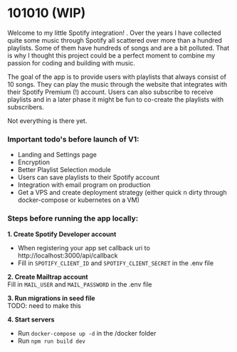 # 101010 (WIP)
Welcome to my little Spotify integration! . 
Over the years I have collected quite some music through Spotify all scattered over more than a hundred playlists.
Some of them have hundreds of songs and are a bit polluted. 
That is why I thought this project could be a perfect moment to combine my passion for coding and building with music. 

The goal of the app is to provide users with playlists that always consist of 10 songs. 
They can play the music through the website that integrates with their Spotify Premium (!) account. 
Users can also subscribe to receive playlists and in a later phase it might be fun to co-create the playlists with subscribers. 

Not everything is there yet. 

### Important todo's before launch of V1: 
- Landing and Settings page
- Encryption 
- Better Playlist Selection module
- Users can save playlists to their Spotify account
- Integration with email program on production
- Get a VPS and create deployment strategy (either quick n dirty through docker-compose or kubernetes on a VM)

### Steps before running the app locally: 

**1. Create Spotify Developer account**
- When registering your app set callback uri to http://localhost:3000/api/callback
- Fill in `SPOTIFY_CLIENT_ID` and `SPOTIFY_CLIENT_SECRET` in the .env file 

**2. Create Mailtrap account** <br />
Fill in `MAIL_USER` and `MAIL_PASSWORD` in the .env file

**3. Run migrations in seed file** <br />
TODO: need to make this

**4. Start servers**
- Run `docker-compose up -d` in the /docker folder
- Run `npm run build dev`






